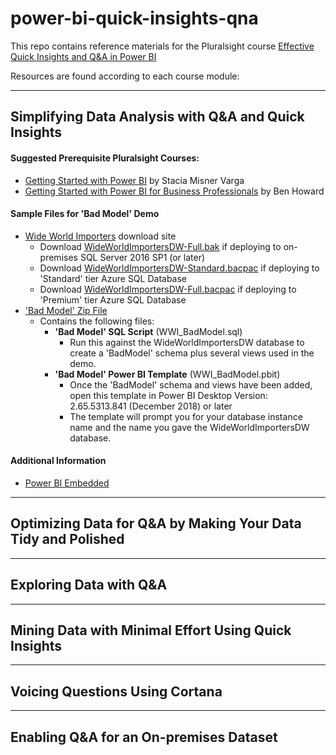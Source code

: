 # power-bi-quick-insights-qna
This repo contains reference materials for the Pluralsight course [Effective Quick Insights and Q&amp;A in Power BI](https://pluralsight.com)

Resources are found according to each course module:
***
## Simplifying Data Analysis with Q&A and Quick Insights
 #### Suggested Prerequisite Pluralsight Courses:
   * [Getting Started with Power BI](http://bit.ly/getting-started-power-bi) by Stacia Misner Varga
   * [Getting Started with Power BI for Business Professionals](http://bit.ly/getting-started-power-bi-business-professionals) by Ben Howard

 #### Sample Files for 'Bad Model' Demo
 * [Wide World Importers](http://bit.ly/WideWorldImporters) download site
	* Download [WideWorldImportersDW-Full.bak](https://github.com/Microsoft/sql-server-samples/releases/download/wide-world-importers-v1.0/WideWorldImportersDW-Full.bak) if deploying to on-premises SQL Server 2016 SP1 (or later)
	* Download [WideWorldImportersDW-Standard.bacpac](https://github.com/Microsoft/sql-server-samples/releases/download/wide-world-importers-v1.0/WideWorldImportersDW-Standard.bacpac) if deploying to 'Standard' tier Azure SQL Database
	* Download [WideWorldImportersDW-Full.bacpac](https://github.com/Microsoft/sql-server-samples/releases/download/wide-world-importers-v1.0/WideWorldImportersDW-Full.bacpac) if deploying to 'Premium' tier Azure SQL Database
 * ['Bad Model' Zip File](https://github.com/Jim-Kay/power-bi-quick-insights-qna/raw/master/Simplifying_Data_Analysis_with_Q%26A_and_Quick_Insights/WWI_BadModel.zip)
    * Contains the following files:
		* __'Bad Model' SQL Script__ (WWI_BadModel.sql)
			* Run this against the WideWorldImportersDW database to create a 'BadModel' schema plus several views used in the demo.
		* __'Bad Model' Power BI Template__ (WWI_BadModel.pbit)
			* Once the 'BadModel' schema and views have been added, open this template in Power BI Desktop Version: 2.65.5313.841 (December 2018) or later
			* The template will prompt you for your database instance name and the name you gave the WideWorldImportersDW database.
		 
 #### Additional Information
   * [Power BI Embedded](http://bit.ly/PowerBI-Embedded)
   
***
## Optimizing Data for Q&A by Making Your Data Tidy and Polished

***
## Exploring Data with Q&A

***
## Mining Data with Minimal Effort Using Quick Insights

***
## Voicing Questions Using Cortana

***
## Enabling Q&A for an On-premises Dataset


